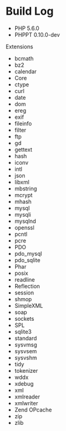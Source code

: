 Build Log
=========

* PHP 5.6.0
* PHPPT 0.10.0-dev

Extensions

* bcmath
* bz2
* calendar
* Core
* ctype
* curl
* date
* dom
* ereg
* exif
* fileinfo
* filter
* ftp
* gd
* gettext
* hash
* iconv
* intl
* json
* libxml
* mbstring
* mcrypt
* mhash
* mysql
* mysqli
* mysqlnd
* openssl
* pcntl
* pcre
* PDO
* pdo_mysql
* pdo_sqlite
* Phar
* posix
* readline
* Reflection
* session
* shmop
* SimpleXML
* soap
* sockets
* SPL
* sqlite3
* standard
* sysvmsg
* sysvsem
* sysvshm
* tidy
* tokenizer
* wddx
* xdebug
* xml
* xmlreader
* xmlwriter
* Zend OPcache
* zip
* zlib

